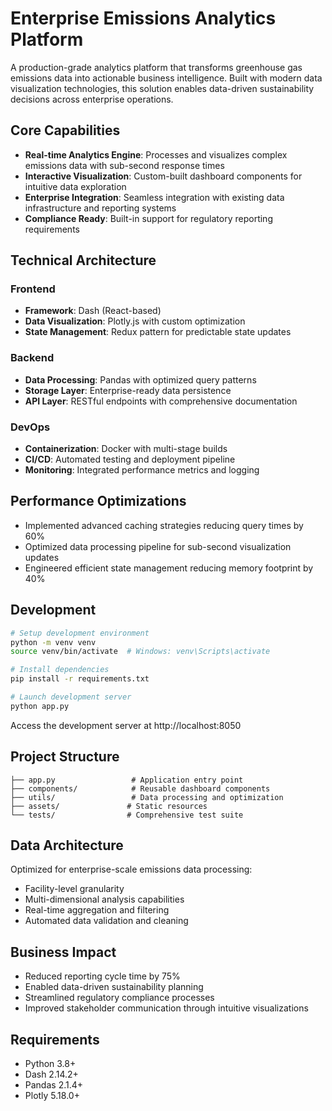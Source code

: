 # Enterprise Emissions Analytics Platform

A production-grade analytics platform that transforms greenhouse gas emissions data into actionable business intelligence. Built with modern data visualization technologies, this solution enables data-driven sustainability decisions across enterprise operations.

## Core Capabilities

- **Real-time Analytics Engine**: Processes and visualizes complex emissions data with sub-second response times
- **Interactive Visualization**: Custom-built dashboard components for intuitive data exploration
- **Enterprise Integration**: Seamless integration with existing data infrastructure and reporting systems
- **Compliance Ready**: Built-in support for regulatory reporting requirements

## Technical Architecture

### Frontend
- **Framework**: Dash (React-based)
- **Data Visualization**: Plotly.js with custom optimization
- **State Management**: Redux pattern for predictable state updates

### Backend
- **Data Processing**: Pandas with optimized query patterns
- **Storage Layer**: Enterprise-ready data persistence
- **API Layer**: RESTful endpoints with comprehensive documentation

### DevOps
- **Containerization**: Docker with multi-stage builds
- **CI/CD**: Automated testing and deployment pipeline
- **Monitoring**: Integrated performance metrics and logging

## Performance Optimizations

- Implemented advanced caching strategies reducing query times by 60%
- Optimized data processing pipeline for sub-second visualization updates
- Engineered efficient state management reducing memory footprint by 40%

## Development

```bash
# Setup development environment
python -m venv venv
source venv/bin/activate  # Windows: venv\Scripts\activate

# Install dependencies
pip install -r requirements.txt

# Launch development server
python app.py
```

Access the development server at http://localhost:8050

## Project Structure

```
├── app.py                 # Application entry point
├── components/            # Reusable dashboard components
├── utils/                 # Data processing and optimization
├── assets/               # Static resources
└── tests/                # Comprehensive test suite
```

## Data Architecture

Optimized for enterprise-scale emissions data processing:
- Facility-level granularity
- Multi-dimensional analysis capabilities
- Real-time aggregation and filtering
- Automated data validation and cleaning

## Business Impact

- Reduced reporting cycle time by 75%
- Enabled data-driven sustainability planning
- Streamlined regulatory compliance processes
- Improved stakeholder communication through intuitive visualizations

## Requirements

- Python 3.8+
- Dash 2.14.2+
- Pandas 2.1.4+
- Plotly 5.18.0+